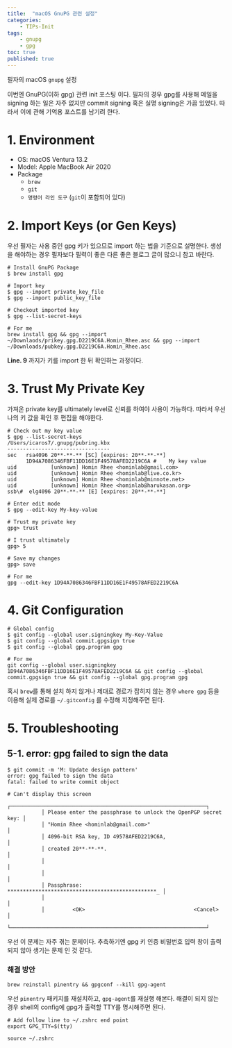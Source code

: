 ```yaml
---
title:  "macOS GnuPG 관련 설정"
categories:
    - TIPs-Init
tags:
    - gnupg
    - gpg
toc: true
published: true
---
```

필자의 macOS `gnupg` 설정

이번엔 GnuPG(이하 gpg) 관련 init 포스팅 이다. 필자의 경우 gpg를 사용해 메일을 signing 하는 일은 자주 없지만 commit signing 혹은 실명 signing은 가끔 있었다. 따라서 이에 관해 기억용 포스트를 남기려 한다.

# 1. Environment

- OS: macOS Ventura 13.2
- Model: Apple MacBook Air 2020
- Package
  - `brew`
  - `git`
  - `명령어 라인 도구` (`git`이 포함되어 있다)

# 2. Import Keys (or Gen Keys)

 우선 필자는 사용 중인 gpg 키가 있으므로 import 하는 법을 기준으로 설명한다. 생성을 해야하는 경우 필자보다 필력이 좋은 다른 좋은 블로그 글이 많으니 참고 바란다.

```shell
# Install GnuPG Package
$ brew install gpg

# Import key
$ gpg --import private_key_file
$ gpg --import public_key_file

# Checkout imported key
$ gpg --list-secret-keys

# For me
brew install gpg && gpg --import ~/Downlaods/prikey.gpg.D2219C6A.Homin_Rhee.asc && gpg --import ~/Downloads/pubkey.gpg.D2219C6A.Homin_Rhee.asc
```

**Line. 9** 까지가 키를 import 한 뒤 확인하는 과정이다.

# 3. Trust My Private Key

 가져온 private key를 ultimately level로 신뢰를 하여야 사용이 가능하다. 따라서 우선 나의 키 값을 확인 후 편집을 해야한다.

```shell
# Check out my key value
$ gpg --list-secret-keys
/Users/icaros7/.gnupg/pubring.kbx
---------------------------------
sec   rsa4096 20**-**-** [SC] [expires: 20**-**-**]
      1D94A7086346FBF11DD16E1F49578AFED2219C6A #	My key value
uid           [unknown] Homin Rhee <hominlab@gmail.com>
uid           [unknown] Homin Rhee <hominlab@live.co.kr>
uid           [unknown] Homin Rhee <hominlab@minnote.net>
uid           [unknown] Homin Rhee <hominlab@harukasan.org>
ssb\#  elg4096 20**-**-** [E] [expires: 20**-**-**]

# Enter edit mode
$ gpg --edit-key My-key-value

# Trust my private key
gpg> trust

# I trust ultimately
gpg> 5

# Save my changes
gpg> save

# For me
gpg --edit-key 1D94A7086346FBF11DD16E1F49578AFED2219C6A
```

# 4. Git Configuration

```shell
# Global config
$ git config --global user.signingkey My-Key-Value
$ git config --global commit.gpgsign true
$ git config --global gpg.program gpg

# For me
git config --global user.signingkey 1D94A7086346FBF11DD16E1F49578AFED2219C6A && git config --global commit.gpgsign true && git config --global gpg.program gpg
```

 혹시 `brew`를 통해 설치 하지 않거나 제대로 경로가 잡히지 않는 경우 `where gpg` 등을 이용해 실제 경로를 `~/.gitconfig` 를 수정해 지정해주면 된다.

# 5. Troubleshooting

## 5-1. error: gpg failed to sign the data

```shell
$ git commit -m 'M: Update design pattern'
error: gpg failed to sign the data
fatal: failed to write commit object

# Can't display this screen
           ┌───────────────────────────────────────────────────────────────┐
           │ Please enter the passphrase to unlock the OpenPGP secret key: │
           │ "Homin Rhee <hominlab@gmail.com>"                             │
           │ 4096-bit RSA key, ID 49578AFED2219C6A,                        │
           │ created 20**-**-**.                                           │
           │                                                               │
           │                                                               │
           │ Passphrase: ************************************************_ │
           │                                                               │
           │         <OK>                                   <Cancel>       │
           └───────────────────────────────────────────────────────────────┘

```

 우선 이 문제는 자주 겪는 문제이다. 추측하기엔 gpg 키 인증 비밀번호 입력 창이 출력되지 않아 생기는 문제 인 것 같다.

### 해결 방안

```
brew reinstall pinentry && gpgconf --kill gpg-agent
```

 우선 `pinentry` 패키지를 재설치하고, `gpg-agent`를 재실행 해본다. 해결이 되지 않는 경우 shell의 config에 gpg가 출력할 TTY를 명시해주면 된다.

```shell
# Add follow line to ~/.zshrc end point
export GPG_TTY=$(tty)

source ~/.zshrc
```

